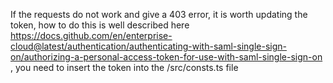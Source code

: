 If the requests do not work and give a 403 error, it is worth updating the token, how to do this is well described here https://docs.github.com/en/enterprise-cloud@latest/authentication/authenticating-with-saml-single-sign-on/authorizing-a-personal-access-token-for-use-with-saml-single-sign-on , you need to insert the token into the /src/consts.ts file